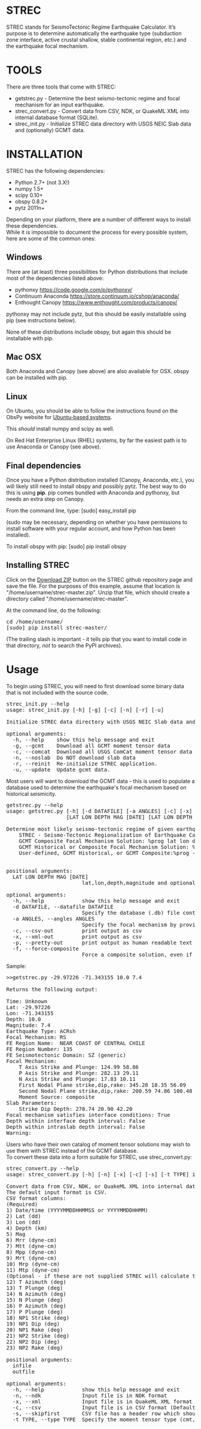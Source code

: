 STREC
=====

 STREC stands for SeismoTectonic Regime Earthquake Calculator. It’s purpose is to determine automatically the earthquake type (subduction zone interface, active crustal shallow, stable continental region, etc.) and the earthquake focal mechanism.

TOOLS
=====

There are three tools that come with STREC:

- getstrec.py - Determine the best seismo-tectonic regime and focal mechanism for an input earthquake.
- strec_convert.py - Convert data from CSV, NDK, or QuakeML XML into internal database format (SQLite).
- strec_init.py - Initialize STREC data directory with USGS NEIC Slab data and (optionally) GCMT data.

INSTALLATION
============

STREC has the following dependencies:
- Python 2.7+ (not 3.X!)
- numpy 1.5+
- scipy 0.10+
- obspy 0.8.2+
- pytz 2011n+

Depending on your platform, there are a number of different ways to install these dependencies.  
While it is impossible to document the process for every possible system, here are some of the 
common ones:

Windows
-------
There are (at least) three possibilities for Python distributions that include most of the dependencies listed above:
- pythonxy <a href="https://code.google.com/p/pythonxy/">https://code.google.com/p/pythonxy/</a>
- Continuum Anaconda <a href="https://store.continuum.io/cshop/anaconda/">https://store.continuum.io/cshop/anaconda/</a>
- Enthought Canopy <a href="https://www.enthought.com/products/canopy/">https://www.enthought.com/products/canopy/</a>

pythonxy may not include pytz, but this should be easily installable using pip (see instructions below).

None of these distributions include obspy, but again this should be installable with pip.

Mac OSX
-------
Both Anaconda and Canopy (see above) are also available for OSX.  obspy can be installed with pip.

Linux
-----
On Ubuntu, you should be able to follow the instructions found on the ObsPy website for 
<a href="https://github.com/obspy/obspy/wiki/Installation-on-Linux-via-Apt-Repository">Ubuntu-based systems</a>.

This <em>should</em> install numpy and scipy as well.

On Red Hat Enterprise Linux (RHEL) systems, by far the easiest path is to use Anaconda or Canopy (see above).

Final dependencies
------------------
Once you have a Python distribution installed (Canopy, Anaconda, etc.), you will likely still need to install 
obspy and possibly pytz.  The best way to do this is using <b>pip</b>.  pip comes bundled with Anaconda and pythonxy, 
but needs an extra step on Canopy.

From the command line, type:
     [sudo] easy_install pip

(sudo may be necessary, depending on whether you have permissions to install software with your regular account, and how Python has been installed).

To install obspy with pip:
   [sudo] pip install obspy

Installing STREC
----------------

Click on the <a href="https://github.com/usgs/strec/archive/master.zip">Download ZIP</a> button on the 
STREC github repository page and save the file.  For the purposes of this example, assume that location is "/home/username/strec-master.zip".
Unzip that file, which should create a directory called "/home/username/strec-master".

At the command line, do the following:
<pre>
cd /home/username/
[sudo] pip install strec-master/
</pre>

(The trailing slash is important - it tells pip that you want to install code in that directory, *not* to search the PyPI archives).

Usage
=====

To begin using STREC, you will need to first download some binary data that is not included with the source code.

<pre>
strec_init.py --help
usage: strec_init.py [-h] [-g] [-c] [-n] [-r] [-u]

Initialize STREC data directory with USGS NEIC Slab data and (optionally) GCMT data.

optional arguments:
  -h, --help    show this help message and exit
  -g, --gcmt    Download all GCMT moment tensor data
  -c, --comcat  Download all USGS ComCat moment tensor data (sans GCMT)
  -n, --noslab  Do NOT download slab data
  -r, --reinit  Re-initialize STREC application.
  -u, --update  Update gcmt data.
</pre>

Most users will want to download the GCMT data - this is used to populate a database used to determine the earthquake's focal 
mechanism based on historical seismicity.

<pre>
getstrec.py --help
usage: getstrec.py [-h] [-d DATAFILE] [-a ANGLES] [-c] [-x] [-p] [-f]
                   [LAT LON DEPTH MAG [DATE] [LAT LON DEPTH MAG [DATE] ...]]

Determine most likely seismo-tectonic regime of given earthquake.
    STREC - Seismo-Tectonic Regionalization of Earthquake Catalogs
    GCMT Composite Focal Mechanism Solution: %prog lat lon depth magnitude
    GCMT Historical or Composite Focal Mechanism Solution: %prog lat lon depth magnitude [date]
    User-defined, GCMT Historical, or GCMT Composite:%prog -d datafolder lat lon depth magnitude [date]
    

positional arguments:
  LAT LON DEPTH MAG [DATE]
                        lat,lon,depth,magnitude and optionally date/time (YYYYMMDDHHMM) of earthquake

optional arguments:
  -h, --help            show this help message and exit
  -d DATAFILE, --datafile DATAFILE
                        Specify the database (.db) file containing moment tensor solutions.
  -a ANGLES, --angles ANGLES
                        Specify the focal mechanism by providing "strike dip rake"
  -c, --csv-out         print output as csv
  -x, --xml-out         print output as csv
  -p, --pretty-out      print output as human readable text
  -f, --force-composite
                        Force a composite solution, even if an exact historical moment tensor can be found.
</pre>

Sample:
<pre>
>>getstrec.py -29.97226 -71.343155 10.0 7.4

Returns the following output:

Time: Unknown
Lat: -29.97226
Lon: -71.343155
Depth: 10.0
Magnitude: 7.4
Earthquake Type: ACRsh
Focal Mechanism: RS
FE Region Name:  NEAR COAST OF CENTRAL CHILE
FE Region Number: 135
FE Seismotectonic Domain: SZ (generic)
Focal Mechanism:
	T Axis Strike and Plunge: 124.99 58.86
	P Axis Strike and Plunge: 282.13 29.11
	N Axis Strike and Plunge: 17.83 10.11
	First Nodal Plane strike,dip,rake: 345.28 18.35 56.09
	Second Nodal Plane strike,dip,rake: 200.59 74.86 100.48
	Moment Source: composite
Slab Parameters:
	Strike Dip Depth: 278.74 20.90 42.20
Focal mechanism satisfies interface conditions: True
Depth within interface depth interval: False
Depth within intraslab depth interval: False
Warning: 
</pre>

Users who have their own catalog of moment tensor solutions may wish to use them with STREC instead of the GCMT database.  
To convert these data into a form suitable for STREC, use strec_convert.py:

<pre>
strec_convert.py --help
usage: strec_convert.py [-h] [-n] [-x] [-c] [-s] [-t TYPE] infile outfile

Convert data from CSV, NDK, or QuakeML XML into internal database format (SQLite).
The default input format is CSV.
CSV format columns:
(Required)
1) Date/time (YYYYMMDDHHMMSS or YYYYMMDDHHMM)
2) Lat (dd)
3) Lon (dd)
4) Depth (km)
5) Mag
6) Mrr (dyne-cm)
7) Mtt (dyne-cm)
8) Mpp (dyne-cm)
9) Mrt (dyne-cm)
10) Mrp (dyne-cm)
11) Mtp (dyne-cm)
(Optional - if these are not supplied STREC will calculate them from moment tensor components above).
12) T Azimuth (deg)
13) T Plunge (deg)
14) N Azimuth (deg)
15) N Plunge (deg)
16) P Azimuth (deg)
17) P Plunge (deg)
18) NP1 Strike (deg)
19) NP1 Dip (deg)
20) NP1 Rake (deg)
21) NP2 Strike (deg)
22) NP2 Dip (deg)
23) NP2 Rake (deg)

positional arguments:
  infile
  outfile

optional arguments:
  -h, --help            show this help message and exit
  -n, --ndk             Input file is in NDK format
  -x, --xml             Input file is in QuakeML XML format
  -c, --csv             Input file is in CSV format (Default)
  -s, --skipfirst       CSV file has a header row which should be skipped
  -t TYPE, --type TYPE  Specify the moment tensor type (cmt,body wave,etc.) Defaults to 'User'.
</pre>









